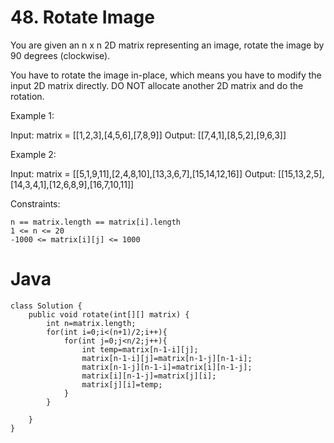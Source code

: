 # 48. Rotate Image

You are given an n x n 2D matrix representing an image, rotate the image by 90 degrees (clockwise).

You have to rotate the image in-place, which means you have to modify the input 2D matrix directly. DO NOT allocate another 2D matrix and do the rotation.
 

Example 1:

Input: matrix = [[1,2,3],[4,5,6],[7,8,9]]
Output: [[7,4,1],[8,5,2],[9,6,3]]

Example 2:

Input: matrix = [[5,1,9,11],[2,4,8,10],[13,3,6,7],[15,14,12,16]]
Output: [[15,13,2,5],[14,3,4,1],[12,6,8,9],[16,7,10,11]]


Constraints:

    n == matrix.length == matrix[i].length
    1 <= n <= 20
    -1000 <= matrix[i][j] <= 1000


# Java
```
class Solution {
    public void rotate(int[][] matrix) {
        int n=matrix.length;
        for(int i=0;i<(n+1)/2;i++){
            for(int j=0;j<n/2;j++){
                int temp=matrix[n-1-i][j];
                matrix[n-1-i][j]=matrix[n-1-j][n-1-i];
                matrix[n-1-j][n-1-i]=matrix[i][n-1-j];
                matrix[i][n-1-j]=matrix[j][i];
                matrix[j][i]=temp;
            }
        }
        
    }
}
```
